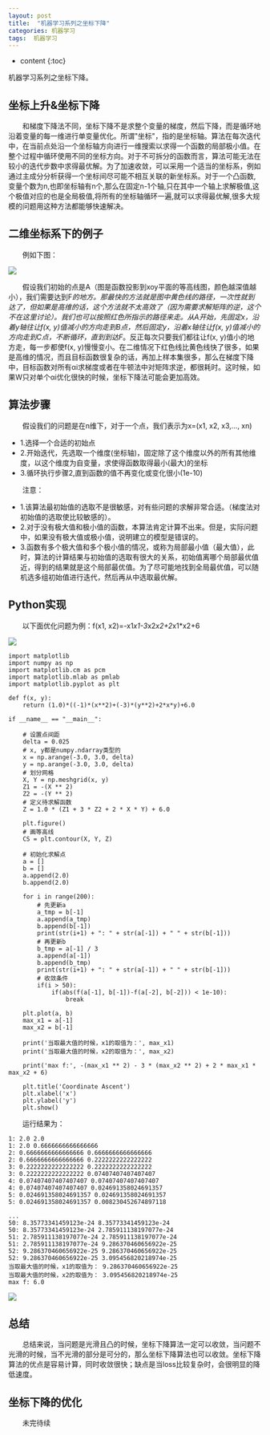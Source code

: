 ```yaml
---
layout: post
title:  "机器学习系列之坐标下降"
categories: 机器学习
tags:  机器学习
---
```


* content
{:toc}

机器学习系列之坐标下降。





## 坐标上升&坐标下降  

&emsp;&emsp;和梯度下降法不同，坐标下降不是求整个变量的梯度，然后下降，而是循环地沿着变量的每一维进行单变量优化。所谓"坐标"，指的是坐标轴。算法在每次迭代中，在当前点处沿一个坐标轴方向进行一维搜索以求得一个函数的局部极小值。在整个过程中循环使用不同的坐标方向。对于不可拆分的函数而言，算法可能无法在较小的迭代步数中求得最优解。为了加速收敛，可以采用一个适当的坐标系，例如通过主成分分析获得一个坐标间尽可能不相互关联的新坐标系。对于一个凸函数,变量个数为n,也即坐标轴有n个,那么在固定n-1个轴,只在其中一个轴上求解极值,这个极值对应的也是全局极值,将所有的坐标轴循环一遍,就可以求得最优解,很多大规模的问题用这种方法都能够快速解决。

## 二维坐标系下的例子

&emsp;&emsp;例如下图：  

![](https://ws1.sinaimg.cn/large/005L0VzSgy1fs73or7y4ij30in0ikjwf.jpg)  

&emsp;&emsp;假设我们初始的点是A（图是函数投影到xoy平面的等高线图，颜色越深值越小），我们需要达到F*的地方。那最快的方法就是图中黄色线的路径，一次性就到达了，但如果是高维的话，这个方法就不太高效了（因为需要求解矩阵的逆，这个不在这里讨论）。我们也可以按照红色所指示的路径来走。从A开始，先固定x，沿着y轴往让f(x, y)值减小的方向走到B点，然后固定y，沿着x轴往让f(x, y)值减小的方向走到C点，不断循环，直到到达F*。反正每次只要我们都往让f(x, y)值小的地方走，每一步都使f(x, y)慢慢变小。在二维情况下红色线比黄色线快了很多，如果是高维的情况，而且目标函数很复杂的话，再加上样本集很多，那么在梯度下降中，目标函数对所有αi求梯度或者在牛顿法中对矩阵求逆，都很耗时。这时候，如果W只对单个αi优化很快的时候，坐标下降法可能会更加高效。

## 算法步骤  

&emsp;&emsp;假设我们的问题是在n维下，对于一个点，我们表示为x=(x1, x2, x3,..., xn)  

- 1.选择一个合适的初始点
- 2.开始迭代，先选取一个维度(坐标轴)，固定除了这个维度以外的所有其他维度，以这个维度为自变量，求使得函数取得最小(最大)的坐标
- 3.循环执行步骤2,直到函数的值不再变化或变化很小(1e-10)  

&emsp;&emsp;注意：  

- 1.该算法最初始值的选取不是很敏感，对有些问题的求解非常合适。（梯度法对初始值的选取使比较敏感的）。  
- 2.对于没有极大值和极小值的函数，本算法肯定计算不出来。但是，实际问题中，如果没有极大值或极小值，说明建立的模型是错误的。  
- 3.函数有多个极大值和多个极小值的情况，或称为局部最小值（最大值），此时，算法的计算结果与初始值的选取有很大的关系，初始值离哪个局部最优值近，得到的结果就是这个局部最优值。为了尽可能地找到全局最优值，可以随机选多组初始值进行迭代，然后再从中选取最优解。

## Python实现

&emsp;&emsp;以下面优化问题为例：f(x1, x2)=-x1*x1-3*x2*x2+2*x1*x2+6  

![](https://ws1.sinaimg.cn/large/005L0VzSgy1fs79etih5nj3112112jse.jpg)  

```
import matplotlib
import numpy as np
import matplotlib.cm as pcm
import matplotlib.mlab as pmlab
import matplotlib.pyplot as plt

def f(x, y):
    return (1.0)*((-1)*(x**2)+(-3)*(y**2)+2*x*y)+6.0

if __name__ == "__main__":

    # 设置点间距
    delta = 0.025
    # x, y都是numpy.ndarray类型的
    x = np.arange(-3.0, 3.0, delta)
    y = np.arange(-3.0, 3.0, delta)
    # 划分网格
    X, Y = np.meshgrid(x, y)
    Z1 = -(X ** 2)
    Z2 = -(Y ** 2)
    # 定义待求解函数
    Z = 1.0 * (Z1 + 3 * Z2 + 2 * X * Y) + 6.0

    plt.figure()
    # 画等高线
    CS = plt.contour(X, Y, Z)

    # 初始化求解点
    a = []
    b = []
    a.append(2.0)
    b.append(2.0)

    for i in range(200):
        # 先更新a
        a_tmp = b[-1]
        a.append(a_tmp)
        b.append(b[-1])
        print(str(i+1) + ": " + str(a[-1]) + " " + str(b[-1]))
        # 再更新b
        b_tmp = a[-1] / 3
        a.append(a[-1])
        b.append(b_tmp)
        print(str(i+1) + ": " + str(a[-1]) + " " + str(b[-1]))
        # 收敛条件
        if(i > 50):
            if(abs(f(a[-1], b[-1])-f(a[-2], b[-2])) < 1e-10):
                break

    plt.plot(a, b)
    max_x1 = a[-1]
    max_x2 = b[-1]

    print('当取最大值的时候，x1的取值为：', max_x1)
    print('当取最大值的时候，x2的取值为：', max_x2)

    print('max f:', -(max_x1 ** 2) - 3 * (max_x2 ** 2) + 2 * max_x1 * max_x2 + 6)

    plt.title('Coordinate Ascent')
    plt.xlabel('x')
    plt.ylabel('y')
    plt.show()
```

&emsp;&emsp;运行结果为：  

```
1: 2.0 2.0
1: 2.0 0.6666666666666666
2: 0.6666666666666666 0.6666666666666666
2: 0.6666666666666666 0.2222222222222222
3: 0.2222222222222222 0.2222222222222222
3: 0.2222222222222222 0.07407407407407407
4: 0.07407407407407407 0.07407407407407407
4: 0.07407407407407407 0.024691358024691357
5: 0.024691358024691357 0.024691358024691357
5: 0.024691358024691357 0.008230452674897118

...
50: 8.35773341459123e-24 8.35773341459123e-24
50: 8.35773341459123e-24 2.785911138197077e-24
51: 2.785911138197077e-24 2.785911138197077e-24
51: 2.785911138197077e-24 9.286370460656922e-25
52: 9.286370460656922e-25 9.286370460656922e-25
52: 9.286370460656922e-25 3.095456820218974e-25
当取最大值的时候，x1的取值为： 9.286370460656922e-25
当取最大值的时候，x2的取值为： 3.095456820218974e-25
max f: 6.0
```

![](https://ws1.sinaimg.cn/large/005L0VzSgy1fs79h2buzkj30hh0dfaaz.jpg)  

## 总结  

&emsp;&emsp;总结来说，当问题是光滑且凸的时候，坐标下降算法一定可以收敛，当问题不光滑的时候，当不光滑的部分是可分的，那么坐标下降算法也可以收敛。坐标下降算法的优点是容易计算，同时收敛很快；缺点是当loss比较复杂时，会很明显的降低速度。  

## 坐标下降的优化

&emsp;&emsp;未完待续
